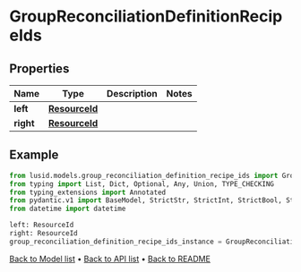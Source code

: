 # GroupReconciliationDefinitionRecipeIds

## Properties
Name | Type | Description | Notes
------------ | ------------- | ------------- | -------------
**left** | [**ResourceId**](ResourceId.md) |  | 
**right** | [**ResourceId**](ResourceId.md) |  | 
## Example

```python
from lusid.models.group_reconciliation_definition_recipe_ids import GroupReconciliationDefinitionRecipeIds
from typing import List, Dict, Optional, Any, Union, TYPE_CHECKING
from typing_extensions import Annotated
from pydantic.v1 import BaseModel, StrictStr, StrictInt, StrictBool, StrictFloat, StrictBytes, Field, validator, ValidationError, conlist, constr
from datetime import datetime

left: ResourceId
right: ResourceId
group_reconciliation_definition_recipe_ids_instance = GroupReconciliationDefinitionRecipeIds(left=left, right=right)

```

[Back to Model list](../README.md#documentation-for-models) &#8226; [Back to API list](../README.md#documentation-for-api-endpoints) &#8226; [Back to README](../README.md)

